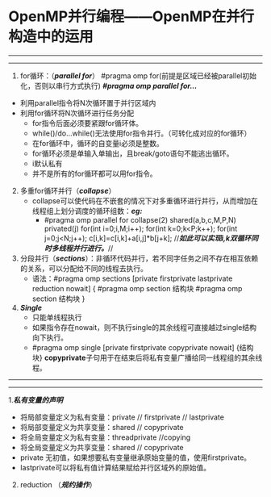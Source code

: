 # OpenMP并行编程——OpenMP在并行构造中的运用
------
------

1. for循环：（***parallel for***）
#pragma omp for(前提是区域已经被parallel初始化，否则以串行方式执行)  ***#pragma omp parallel for...***
 - 利用parallel指令将N次循环置于并行区域内
 - 利用for循环将N次循环进行任务分配
   - for指令后面必须要紧跟for循环体。
   - while()/do...while()无法使用for指令并行。（可转化成对应的for循环）
   - 在for循环中，循环的自变量i必须是整数。
   - for循环必须是单输入单输出，且break/goto语句不能逃出循环。
   - i默认私有
   - 并不是所有的for循环都可以用for指令。
2. 多重for循环并行（***collapse***）
   - collapse可以使代码在不嵌套的情况下对多重循环进行并行，从而增加在线程组上划分调度的循环组数：***eg:***
     - #pragma omp parallel for collapse(2) shared(a,b,c,M,P,N) privated(j)
     for(int i=0;i,M;i++);
     for(int k=0;k<P;k++);
     for(int j=0;j<N;j++);
     c[i,k]=c[i,k]+a[i,j]*b[j+k];
     //***如此可以实现i,k双循环同时多线程并行进行。***//
3. 分段并行（***sections***）：非循环代码并行，若不同字任务之间不存在相互依赖的关系，可以分配给不同的线程去执行。
    - 语法：#pragma omp sections [private firstprivate   lastprivate reduction nowait]
  { #pragma omp section
       结构块
    #pragma omp section
       结构块
  }
4. ***Single***
   - 只能单线程执行
   - 如果指令存在nowait，则不执行single的其余线程可直接越过single结构向下执行。
   - #pragma omp single [private firstprivate copyprivate nowait]
  {结构块}
  **copyprivate**子句用于在结束后将私有变量广播给同一线程组的其余线程。
------
------
1.***私有变量的声明***
  - 将局部变量定义为私有变量：private // firstprivate // lastprivate 
  - 将局部变量定义为共享变量：shared // copyprivate
  - 将全局变量定义为私有变量：threadprivate //copying
  - 将全局变量定义为共享变量：shared // copyprivate
  - private 无初值，如果想要私有变量继承原始变量的值，使用firstprivate。
  - lastprivate可以将私有值计算结果赋给并行区域外的原始值。
2. reduction （***规约操作***）
   